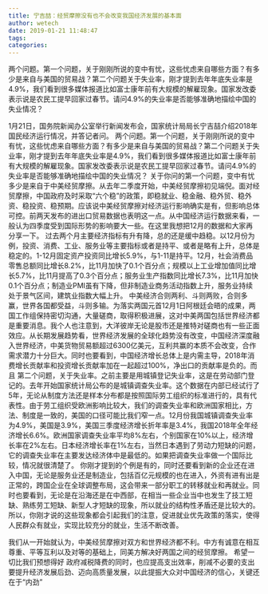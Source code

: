 ```yaml
---
title: 宁吉喆：经贸摩擦没有也不会改变我国经济发展的基本面
author: wetech
date: 2019-01-21 11:48:47
tags: 
categories: 
---
```

两个问题。第一个问题，关于刚刚所说的变中有忧，这些忧虑来自哪些方面？有多少是来自与美国的贸易战？第二个问题关于失业率，刚才提到去年年底失业率是4.9%，我们看到很多媒体报道比如富士康年前有大规模的解雇现象。国家发改委表示说是农民工提早回家过春节。请问4.9%的失业率是否能够准确地描绘中国的失业情况？
<!-- more -->
1月21日，国务院新闻办公室举行新闻发布会，国家统计局局长宁吉喆介绍2018年国民经济运行情况，并答记者问。
两个问题。第一个问题，关于刚刚所说的变中有忧，这些忧虑来自哪些方面？有多少是来自与美国的贸易战？第二个问题关于失业率，刚才提到去年年底失业率是4.9%，我们看到很多媒体报道比如富士康年前有大规模的解雇现象。国家发改委表示说是农民工提早回家过春节。请问4.9%的失业率是否能够准确地描绘中国的失业情况？
关于你问的第一个问题，变中有忧多少是来自于中美经贸摩擦。从去年二季度开始，中美经贸摩擦初见端倪。面对经贸摩擦，中国政府及时采取“六个稳”的政策，即稳就业、稳金融、稳外贸、稳外资、稳投资、稳预期。应该说中美经贸摩擦对经济运行影响确实是有，但影响总体可控。前两天发布的进出口贸易数据也表明这一点。从中国经济运行数据来看，一般认为四季度受到国际形势的影响要大一些。在这里我想把12月的数据和大家再分享一下。
过去两个月主要经济指标有升有降，总的还是缓中趋稳。以12月份为例，投资、消费、工业、服务业等主要指标或者是持平、或者是略有上升，总体是稳定的。1-12月固定资产投资同比增长5.9%，与1-11是持平。12月，社会消费品零售总额同比增长8.2%，比11月加快了0.1个百分点；规模以上工业增加值同比增长5.7%，比11月提高了0.3个百分点；服务业生产指数同比增长7.3%，比11月加快0.1个百分点；制造业PMI虽有下降，但非制造业商务活动指数上升，服务业持续处于景气区间，建筑业指数大幅上升。
中美经济合则两利、斗则两败，合则多赢，世界各国都受益，斗则多输。为落实两国元首12月1日阿根廷会晤的成果，两国工作组保持密切沟通，大量磋商，取得积极进展，这对中美两国包括世界经济都是重要消息。我个人也注意到，大洋彼岸无论是股市还是推特对磋商也有一些正面效应。从长期发展趋势看，世界经济发展的全球化趋势没有改变，中国经济深度融入世界经济，中美货物贸易额超过6300亿美元，互利共赢的本质不会改变，合作需求潜力十分巨大。同时也要看到，中国经济增长总体上是内需主导，2018年消费增长贡献率和投资增长贡献率加在一起超过100%，净出口的贡献率是负的。而且
第二个问题，关于失业率。之前主要是用城镇登记失业率，这是在劳动部门登记的。去年开始国家统计局公布的是城镇调查失业率。这个数据在内部已经试行了5年，无论从制度方法还是样本分布都是按照国际劳工组织的标准进行的，具有代表性。由于劳工组织受欧洲影响比较大，我们的调查失业率和欧洲国家相比，方法、制度是一致的，美国的口径可能比我们窄一点。12月份我国城镇调查失业率为4.9%，美国是3.9%，美国三季度经济增长折年率是3.4%，我国2018年全年经济增长6.6%。欧洲国家调查失业率平均8%左右，个别国家在10%以上，经济增长率在2%左右。日本经济增长率在1%左右，当然日本遇到了劳动力短缺的问题，它的调查失业率在主要发达经济体中是最低的。如果把调查失业率做一个国际比较，情况就很清楚了。
你刚才提到的个例是有的，同时还要看到新的企业还在进入中国，无论是服务业还是制造业，包括百亿元规模的也在进入，外资有进有出是正常的，跨国企业在全球调整布局，这会带来一部分职工的转移就业和再就业。同时也要看到，无论是在沿海还是在中西部，在相当一些企业当中也发生了技工短缺、熟练劳工短缺、新型人才短缺的现象，所以就业的结构性矛盾还是比较大的。所以，你刚才说的这些现象都会引起我们的注意，促进就业优先政策的落实，使得人民群众有就业，实现比较充分的就业，生活不断改善。
 
 
我们从一开始就认为，中美经贸摩擦对双方和世界经济都不利。中方有诚意在相互尊重、平等互利以及对等的基础上，同美方解决好两国之间的经贸摩擦。
希望一切比我们预想得好
政府减税降费的同时，也应提高支出效率，削减不必要的支出
要提升经济发展后劲、迈向高质量发展，以此提振大众对中国经济的信心，关键还在于“内劲”
